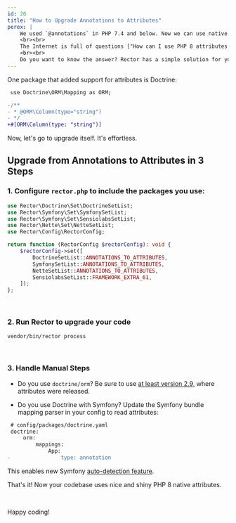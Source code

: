 ```yaml
---
id: 26
title: "How to Upgrade Annotations to Attributes"
perex: |
    We used `@annotations` in PHP 7.4 and below. Now we can use native `#[attributes]` in PHP 8. They have better support in PHPStan and Rector, thanks to their native language nature.
    <br><br>
    The Internet is full of questions ["How can I use PHP 8 attributes instead of annotations in Doctrine?"](https://stackoverflow.com/questions/66769981/how-can-i-use-php8-attributes-instead-of-annotations-in-doctrine) or ["Converting Annotations to Attributes"](https://www.reddit.com/r/symfony/comments/lbvmdx/converting_annotations_into_attributes/).
    <br><br>
    Do you want to know the answer? Rector has a simple solution for you.
---
```


One package that added support for attributes is Doctrine:

```diff
 use Doctrine\ORM\Mapping as ORM;

-/**
- * @ORM\Column(type="string")
- */
+#[ORM\Column(type: "string")]
```

Now, let's go to upgrade itself. It's effortless.

## Upgrade from Annotations to Attributes in 3 Steps

### 1. Configure `rector.php` to include the packages you use:

```php
use Rector\Doctrine\Set\DoctrineSetList;
use Rector\Symfony\Set\SymfonySetList;
use Rector\Symfony\Set\SensiolabsSetList;
use Rector\Nette\Set\NetteSetList;
use Rector\Config\RectorConfig;

return function (RectorConfig $rectorConfig): void {
    $rectorConfig->set([
        DoctrineSetList::ANNOTATIONS_TO_ATTRIBUTES,
        SymfonySetList::ANNOTATIONS_TO_ATTRIBUTES,
        NetteSetList::ANNOTATIONS_TO_ATTRIBUTES,
        SensiolabsSetList::FRAMEWORK_EXTRA_61,
    ]);
};
```

<br>

### 2. Run Rector to upgrade your code

```bash
vendor/bin/rector process
```

<br>

### 3. Handle Manual Steps

* Do you use `doctrine/orm`? Be sure to use [at least version 2.9](https://github.com/doctrine/orm/releases/tag/2.9.0), where attributes were released.

* Do you use Doctrine with Symfony? Update the Symfony bundle mapping parser in your config to read attributes:

```diff
 # config/packages/doctrine.yaml
 doctrine:
     orm:
         mappings:
             App:
-                type: annotation
```

This enables new Symfony [auto-detection feature](https://github.com/symfony/symfony/pull/42054).

That's it! Now your codebase uses nice and shiny PHP 8 native attributes.

<br>

Happy coding!
